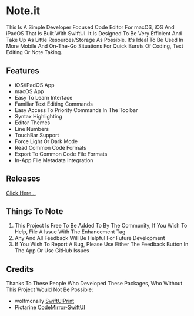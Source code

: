 # Note.it

This Is A Simple Developer Focused Code Editor For macOS, iOS And iPadOS That Is Built With SwiftUI. It Is Designed To Be Very Efficient And Take Up As Little Resources/Storage As Possible. It's Ideal To Be Used In More Mobile And On-The-Go Situations For Quick Bursts Of Coding, Text Editing Or Note Taking.

## Features

 - iOS/iPadOS App
 - macOS App
 - Easy To Learn Interface
 - Familiar Text Editing Commands
 - Easy Access To Priority Commands In The Toolbar
 - Syntax Highlighting
 - Editor Themes
 - Line Numbers
 - TouchBar Support
 - Force Light Or Dark Mode
 - Read Common Code Formats
 - Export To Common Code File Formats
 - In-App File Metadata Integration

## Releases

[Click Here...](https://github.com/markydoodled/Note.it/releases)

## Things To Note

1. This Project Is Free To Be Added To By The Community, If You Wish To Help, File A Issue With The Enhancement Tag
2. Any And All Feedback Will Be Helpful For Future Development
3. If You Wish To Report A Bug, Please Use Either The Feedback Button In The App Or Use GitHub Issues

## Credits

Thanks To These People Who Developed These Packages, Who Without This Project Would Not Be Possible:
 
- wolfmcnally [SwiftUIPrint](https://github.com/wolfmcnally/SwiftUIPrint)
- Pictarine [CodeMirror-SwiftUI](https://github.com/Pictarine/CodeMirror-SwiftUI)

